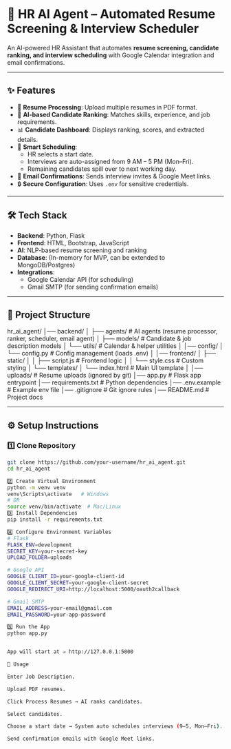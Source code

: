 # 🤖 HR AI Agent – Automated Resume Screening & Interview Scheduler

An AI-powered HR Assistant that automates **resume screening, candidate ranking, and interview scheduling** with Google Calendar integration and email confirmations.  

---

## ✨ Features
- 📄 **Resume Processing**: Upload multiple resumes in PDF format.
- 🧠 **AI-based Candidate Ranking**: Matches skills, experience, and job requirements.
- 📊 **Candidate Dashboard**: Displays ranking, scores, and extracted details.
- 📅 **Smart Scheduling**:
  - HR selects a start date.
  - Interviews are auto-assigned from 9 AM – 5 PM (Mon–Fri).
  - Remaining candidates spill over to next working day.
- 📧 **Email Confirmations**: Sends interview invites & Google Meet links.
- 🔒 **Secure Configuration**: Uses `.env` for sensitive credentials.

---

## 🛠️ Tech Stack
- **Backend**: Python, Flask
- **Frontend**: HTML, Bootstrap, JavaScript
- **AI**: NLP-based resume screening and ranking
- **Database**: (In-memory for MVP, can be extended to MongoDB/Postgres)
- **Integrations**:
  - Google Calendar API (for scheduling)
  - Gmail SMTP (for sending confirmation emails)

---

## 📂 Project Structure
hr_ai_agent/
│── backend/
│ ├── agents/ # AI agents (resume processor, ranker, scheduler, email agent)
│ ├── models/ # Candidate & job description models
│ └── utils/ # Calendar & helper utilities
│
│── config/
│ └── config.py # Config management (loads .env)
│
│── frontend/
│ ├── static/
│ │ ├── script.js # Frontend logic
│ │ └── style.css # Custom styling
│ └── templates/
│ └── index.html # Main UI template
│
│── uploads/ # Resume uploads (ignored by git)
│── app.py # Flask app entrypoint
│── requirements.txt # Python dependencies
│── .env.example # Example env file
│── .gitignore # Git ignore rules
│── README.md # Project docs


---

## ⚙️ Setup Instructions

### 1️⃣ Clone Repository
```bash
git clone https://github.com/your-username/hr_ai_agent.git
cd hr_ai_agent

2️⃣ Create Virtual Environment
python -m venv venv
venv\Scripts\activate   # Windows
# OR
source venv/bin/activate  # Mac/Linux
3️⃣ Install Dependencies
pip install -r requirements.txt

4️⃣ Configure Environment Variables
# Flask
FLASK_ENV=development
SECRET_KEY=your-secret-key
UPLOAD_FOLDER=uploads

# Google API
GOOGLE_CLIENT_ID=your-google-client-id
GOOGLE_CLIENT_SECRET=your-google-client-secret
GOOGLE_REDIRECT_URI=http://localhost:5000/oauth2callback

# Gmail SMTP
EMAIL_ADDRESS=your-email@gmail.com
EMAIL_PASSWORD=your-app-password

5️⃣ Run the App
python app.py


App will start at → http://127.0.0.1:5000

📌 Usage

Enter Job Description.

Upload PDF resumes.

Click Process Resumes → AI ranks candidates.

Select candidates.

Choose a start date → System auto schedules interviews (9–5, Mon–Fri).

Send confirmation emails with Google Meet links.
